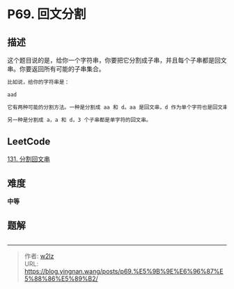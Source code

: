 # P69. 回文分割


<!--more-->

## 描述

这个题目说的是，给你一个字符串，你要把它分割成子串，并且每个子串都是回文串。你要返回所有可能的子串集合。

```markdown
比如说，给你的字符串是：

aad

它有两种可能的分割方法。一种是分割成 aa 和 d。aa 是回文串，d 作为单个字符也是回文串。

另一种是分割成 a，a 和 d，3 个子串都是单字符的回文串。
```

## LeetCode

[131. 分割回文串](https://leetcode.cn/problems/palindrome-partitioning/description/)

## 难度

**中等**

## 题解

```java

```


---

> 作者: [w2lz](https://github.com/w2lz)  
> URL: https://blog.yingnan.wang/posts/p69.%E5%9B%9E%E6%96%87%E5%88%86%E5%89%B2/  

